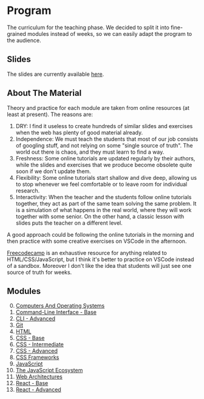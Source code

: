 # Program

The curriculum for the teaching phase. We decided to split it into fine-grained modules instead of weeks, so we can easily adapt the program to the audience.

## Slides

The slides are currently available [here](https://docs.google.com/presentation/d/17sjNdRJt2RU2iQiAq9z1TAx2WWN4ZYTDogXGtd61dmI/).

## About The Material

Theory and practice for each module are taken from online resources (at least at present). The reasons are:

1. DRY: I find it useless to create hundreds of similar slides and exercises when the web has plenty of good material already.
2. Independence: We must teach the students that most of our job consists of googling stuff, and not relying on some "single source of truth". The world out there is chaos, and they must learn to find a way.
3. Freshness: Some online tutorials are updated regularly by their authors, while the slides and exercises that we produce become obsolete quite soon if we don't update them.
4. Flexibility: Some online tutorials start shallow and dive deep, allowing us to stop whenever we feel comfortable or to leave room for individual research.
5. Interactivity: When the teacher and the students follow online tutorials together, they act as part of the same team solving the same problem. It is a simulation of what happens in the real world, where they will work together with some senior. On the other hand, a classic lesson with slides puts the teacher on a different level.

A good approach could be following the online tutorials in the morning and then practice with some creative exercises on VSCode in the afternoon.

[Freecodecamp](https://www.freecodecamp.org/learn) is an exhaustive resource for anything related to HTML/CSS/JavaScript, but I think it's better to practice on VSCode instead of a sandbox. Moreover I don't like the idea that students will just see one source of truth for weeks.

## Modules

0. [Computers And Operating Systems](00-computers-os.md)
1. [Command-Line Interface - Base](01-cli-base.md)
2. [CLI - Advanced](02-cli-advanced.md)
3. [Git](03-git.md)
4. [HTML](04-html.md)
5. [CSS - Base](05-css-base.md)
6. [CSS - Intermediate](06-css-intermediate.md)
7. [CSS - Advanced](07-css-advanced.md)
8. [CSS Frameworks](08-css-frameworks.md)
9. [JavaScript](09-javascript.md)
10. [The JavaScript Ecosystem](10-js-ecosystem.md)
11. [Web Architectures](11-web-architectures.md)
12. [React - Base](12-react-base.md)
13. [React - Advanced](13-react-advanced.md)
